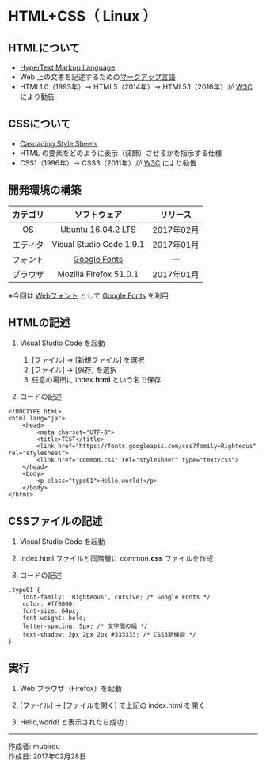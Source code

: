 # HTML+CSS（ Linux ）

## HTMLについて

* [HyperText Markup Language](https://ja.wikipedia.org/wiki/HyperText_Markup_Language)
* Web 上の文書を記述するための[マークアップ言語](http://bit.ly/1FmOJMp)
* HTML1.0（1993年）→ HTML5（2014年）→ HTML5.1（2016年）が [W3C](https://www.w3.org/) により勧告

## CSSについて

* [Cascading Style Sheets](https://ja.wikipedia.org/wiki/Cascading_Style_Sheets)
* HTML の要素をどのように表示（装飾）させるかを指示する仕様
* CSS1（1996年）→ CSS3（2011年）が [W3C](https://www.w3.org/) により勧告


## 開発環境の構築

|カテゴリ|ソフトウェア|リリース|
|:--:|:--:|:--:|
|OS|Ubuntu 16.04.2 LTS|2017年02月|
|エディタ|Visual Studio Code 1.9.1|2017年01月|
|フォント|[Google Fonts](https://fonts.google.com/?selection.family=Righteous)|―|
|ブラウザ|Mozilla Firefox 51.0.1|2017年01月|

※今回は [Webフォント](http://bit.ly/2liCm0j) として [Google Fonts](https://fonts.google.com/?selection.family=Righteous) を利用

## HTMLの記述

1. Visual Studio Code を起動
    1. [ファイル] → [新規ファイル] を選択
    1. [ファイル] → [保存] を選択
    1. 任意の場所に index<b>.html</b> という名で保存

1. コードの記述
```
<!DOCTYPE html>
<html lang="ja">
    <head>
        <meta charset="UTF-8">
        <title>TEST</title>
        <link href="https://fonts.googleapis.com/css?family=Righteous" rel="stylesheet">
        <link href="common.css" rel="stylesheet" type="text/css">
    </head>
    <body>
        <p class="type01">Hello,world!</p>
    </body>
</html>
```

## CSSファイルの記述

1. Visual Studio Code を起動

1. index.html ファイルと同階層に common<b>.css</b> ファイルを作成

1. コードの記述

```
.type01 {
    font-family: 'Righteous', cursive; /* Google Fonts */
    color: #ff0000;
    font-size: 64px;
    font-weight: bold;
    letter-spacing: 5px; /* 文字間の幅 */
    text-shadow: 2px 2px 2px #333333; /* CSS3新機能 */
}
```

## 実行

1. Web ブラウザ（Firefox）を起動

1. [ファイル] → [ファイルを開く] で上記の index.html を開く

1. Hello,world! と表示されたら成功！

***
作成者: mubirou  
作成日: 2017年02月28日
